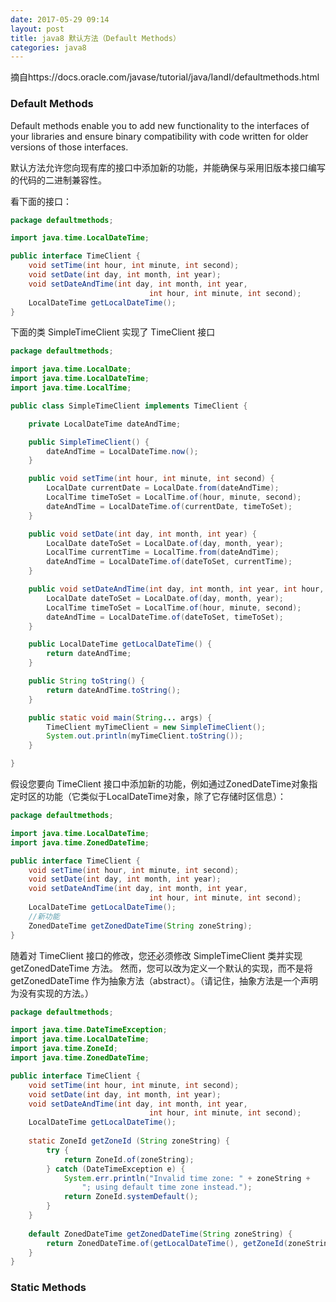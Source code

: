 ```yaml
---
date: 2017-05-29 09:14
layout: post
title: java8 默认方法（Default Methods）
categories: java8
---
```


摘自https://docs.oracle.com/javase/tutorial/java/IandI/defaultmethods.html

### Default Methods

Default methods enable you to add new functionality to the interfaces of your libraries and ensure binary compatibility with code written for older versions of those interfaces.

默认方法允许您向现有库的接口中添加新的功能，并能确保与采用旧版本接口编写的代码的二进制兼容性。

看下面的接口：
```java
package defaultmethods;

import java.time.LocalDateTime;

public interface TimeClient {
	void setTime(int hour, int minute, int second);
    void setDate(int day, int month, int year);
    void setDateAndTime(int day, int month, int year,
                               int hour, int minute, int second);
    LocalDateTime getLocalDateTime();
}
```

下面的类 SimpleTimeClient 实现了 TimeClient 接口
```java
package defaultmethods;

import java.time.LocalDate;
import java.time.LocalDateTime;
import java.time.LocalTime;

public class SimpleTimeClient implements TimeClient {

	private LocalDateTime dateAndTime;

	public SimpleTimeClient() {
		dateAndTime = LocalDateTime.now();
	}

	public void setTime(int hour, int minute, int second) {
		LocalDate currentDate = LocalDate.from(dateAndTime);
		LocalTime timeToSet = LocalTime.of(hour, minute, second);
		dateAndTime = LocalDateTime.of(currentDate, timeToSet);
	}

	public void setDate(int day, int month, int year) {
		LocalDate dateToSet = LocalDate.of(day, month, year);
		LocalTime currentTime = LocalTime.from(dateAndTime);
		dateAndTime = LocalDateTime.of(dateToSet, currentTime);
	}

	public void setDateAndTime(int day, int month, int year, int hour, int minute, int second) {
		LocalDate dateToSet = LocalDate.of(day, month, year);
		LocalTime timeToSet = LocalTime.of(hour, minute, second);
		dateAndTime = LocalDateTime.of(dateToSet, timeToSet);
	}

	public LocalDateTime getLocalDateTime() {
		return dateAndTime;
	}

	public String toString() {
		return dateAndTime.toString();
	}

	public static void main(String... args) {
		TimeClient myTimeClient = new SimpleTimeClient();
		System.out.println(myTimeClient.toString());
	}

}

```

假设您要向 TimeClient 接口中添加新的功能，例如通过ZonedDateTime对象指定时区的功能（它类似于LocalDateTime对象，除了它存储时区信息）：
```java
package defaultmethods;

import java.time.LocalDateTime;
import java.time.ZonedDateTime;

public interface TimeClient {
	void setTime(int hour, int minute, int second);
    void setDate(int day, int month, int year);
    void setDateAndTime(int day, int month, int year,
                               int hour, int minute, int second);
    LocalDateTime getLocalDateTime();
    //新功能
    ZonedDateTime getZonedDateTime(String zoneString);
}

```

随着对 TimeClient 接口的修改，您还必须修改 SimpleTimeClient 类并实现 getZonedDateTime 方法。
然而，您可以改为定义一个默认的实现，而不是将 getZonedDateTime 作为抽象方法（abstract）。（请记住，抽象方法是一个声明为没有实现的方法。）
```java
package defaultmethods;

import java.time.DateTimeException;
import java.time.LocalDateTime;
import java.time.ZoneId;
import java.time.ZonedDateTime;

public interface TimeClient {
	void setTime(int hour, int minute, int second);
    void setDate(int day, int month, int year);
    void setDateAndTime(int day, int month, int year,
                               int hour, int minute, int second);
    LocalDateTime getLocalDateTime();
    
    static ZoneId getZoneId (String zoneString) {
        try {
            return ZoneId.of(zoneString);
        } catch (DateTimeException e) {
            System.err.println("Invalid time zone: " + zoneString +
                "; using default time zone instead.");
            return ZoneId.systemDefault();
        }
    }
        
    default ZonedDateTime getZonedDateTime(String zoneString) {
        return ZonedDateTime.of(getLocalDateTime(), getZoneId(zoneString));
    }
}

```
### Static Methods